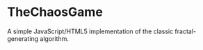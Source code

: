 # TheChaosGame
A simple JavaScript/HTML5 implementation of the classic fractal-generating algorithm.
